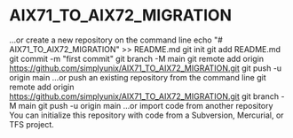 # AIX71_TO_AIX72_MIGRATION
…or create a new repository on the command line
echo "# AIX71_TO_AIX72_MIGRATION" >> README.md
git init
git add README.md
git commit -m "first commit"
git branch -M main
git remote add origin https://github.com/simplyunix/AIX71_TO_AIX72_MIGRATION.git
git push -u origin main
…or push an existing repository from the command line
git remote add origin https://github.com/simplyunix/AIX71_TO_AIX72_MIGRATION.git
git branch -M main
git push -u origin main
…or import code from another repository
You can initialize this repository with code from a Subversion, Mercurial, or TFS project.
